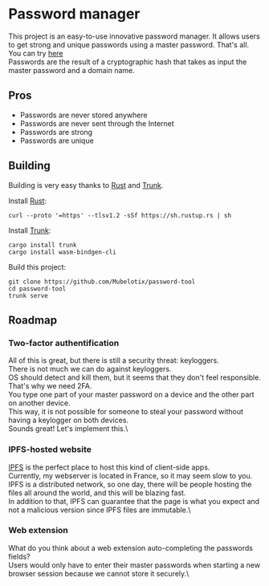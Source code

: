 # Password manager

This project is an easy-to-use innovative password manager.
It allows users to get strong and unique passwords using a master password.
That's all. You can try [here](https://passords.mubelotix.dev)\
Passwords are the result of a cryptographic hash that takes as input the master password and a domain name.

## Pros

- Passwords are never stored anywhere
- Passwords are never sent through the Internet
- Passwords are strong
- Passwords are unique

## Building

Building is very easy thanks to [Rust](https://www.rust-lang.org/) and [Trunk](https://github.com/thedodd/trunk).

Install [Rust](https://www.rust-lang.org/):
```console
curl --proto '=https' --tlsv1.2 -sSf https://sh.rustup.rs | sh
```

Install [Trunk](https://github.com/thedodd/trunk):
```console
cargo install trunk
cargo install wasm-bindgen-cli
```

Build this project:
```console
git clone https://github.com/Mubelotix/password-tool
cd password-tool
trunk serve
```

## Roadmap

### Two-factor authentification

All of this is great, but there is still a security threat: keyloggers.\
There is not much we can do against keyloggers.\
OS should detect and kill them, but it seems that they don't feel responsible.\
That's why we need 2FA.\
You type one part of your master password on a device and the other part on another device.\
This way, it is not possible for someone to steal your password without having a keylogger on both devices.\
Sounds great! Let's implement this.\

### IPFS-hosted website

[IPFS](https://ipfs.io/) is the perfect place to host this kind of client-side apps.\
Currently, my webserver is located in France, so it may seem slow to you.\
IPFS is a distributed network, so one day, there will be people hosting the files all around the world, and this will be blazing fast.\
In addition to that, IPFS can guarantee that the page is what you expect and not a malicious version since IPFS files are immutable.\

### Web extension

What do you think about a web extension auto-completing the passwords fields?\
Users would only have to enter their master passwords when starting a new browser session because we cannot store it securely.\
